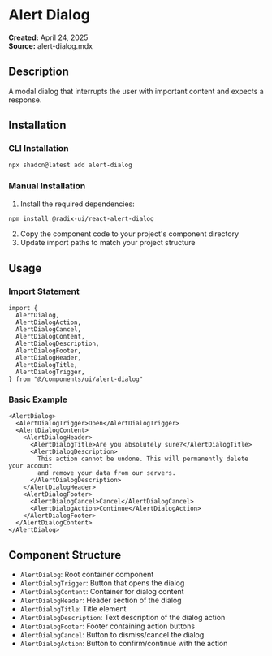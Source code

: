 # Alert Dialog

**Created:** April 24, 2025  
**Source:** alert-dialog.mdx

## Description

A modal dialog that interrupts the user with important content and expects a response.

## Installation

### CLI Installation

```bash
npx shadcn@latest add alert-dialog
```

### Manual Installation

1. Install the required dependencies:

```bash
npm install @radix-ui/react-alert-dialog
```

2. Copy the component code to your project's component directory
3. Update import paths to match your project structure

## Usage

### Import Statement

```tsx
import {
  AlertDialog,
  AlertDialogAction,
  AlertDialogCancel,
  AlertDialogContent,
  AlertDialogDescription,
  AlertDialogFooter,
  AlertDialogHeader,
  AlertDialogTitle,
  AlertDialogTrigger,
} from "@/components/ui/alert-dialog"
```

### Basic Example

```tsx
<AlertDialog>
  <AlertDialogTrigger>Open</AlertDialogTrigger>
  <AlertDialogContent>
    <AlertDialogHeader>
      <AlertDialogTitle>Are you absolutely sure?</AlertDialogTitle>
      <AlertDialogDescription>
        This action cannot be undone. This will permanently delete your account
        and remove your data from our servers.
      </AlertDialogDescription>
    </AlertDialogHeader>
    <AlertDialogFooter>
      <AlertDialogCancel>Cancel</AlertDialogCancel>
      <AlertDialogAction>Continue</AlertDialogAction>
    </AlertDialogFooter>
  </AlertDialogContent>
</AlertDialog>
```

## Component Structure

- `AlertDialog`: Root container component
- `AlertDialogTrigger`: Button that opens the dialog
- `AlertDialogContent`: Container for dialog content
- `AlertDialogHeader`: Header section of the dialog
- `AlertDialogTitle`: Title element
- `AlertDialogDescription`: Text description of the dialog action
- `AlertDialogFooter`: Footer containing action buttons
- `AlertDialogCancel`: Button to dismiss/cancel the dialog
- `AlertDialogAction`: Button to confirm/continue with the action